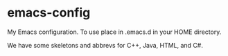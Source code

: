 emacs-config
============

My Emacs configuration. To use place in .emacs.d in your HOME directory.

We have some skeletons and abbrevs for C++, Java, HTML, and C#.
